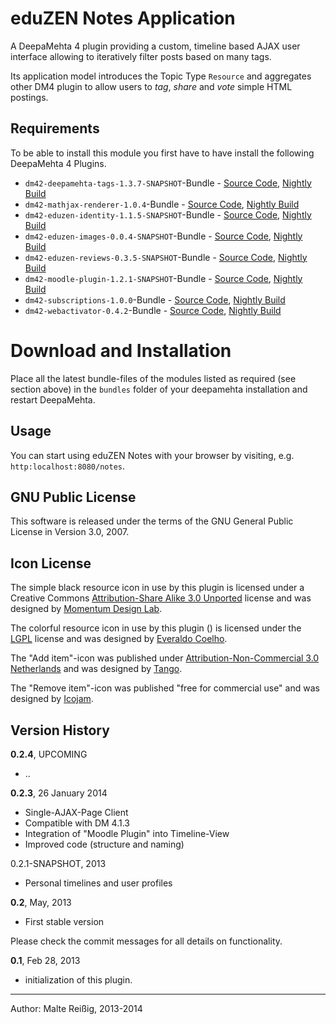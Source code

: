 
# eduZEN Notes Application

A DeepaMehta 4 plugin providing a custom, timeline based AJAX user interface allowing to iteratively filter posts based on many tags.

Its application model introduces the Topic Type `Resource` and aggregates other DM4 plugin to allow users to _tag_, _share_ and _vote_ simple HTML postings.

## Requirements

To be able to install this module you first have to have install the following DeepaMehta 4 Plugins.

* `dm42-deepamehta-tags-1.3.7-SNAPSHOT`-Bundle - [Source Code](https://github.com/mukil/dm4.tags), [Nightly Build](http://download.deepamehta.de/nightly/)
* `dm42-mathjax-renderer-1.0.4`-Bundle - [Source Code](https://github.com/mukil/dm4-mathjax-renderer), [Nightly Build](http://download.deepamehta.de/nightly/)
* `dm42-eduzen-identity-1.1.5-SNAPSHOT`-Bundle - [Source Code](https://github.com/mukil/org.deepamehta-identity), [Nightly Build](http://download.deepamehta.de/nightly/)
* `dm42-eduzen-images-0.0.4-SNAPSHOT`-Bundle - [Source Code](https://github.com/mukil/dm4.images), [Nightly Build](http://download.deepamehta.de/nightly/)
* `dm42-eduzen-reviews-0.3.5-SNAPSHOT`-Bundle - [Source Code](https://github.com/mukil/org.deepamehta-reviews), [Nightly Build](http://download.deepamehta.de/nightly/)
* `dm42-moodle-plugin-1.2.1-SNAPSHOT`-Bundle - [Source Code](https://github.com/mukil/mapping-moodle), [Nightly Build](http://download.deepamehta.de/nightly/)
* `dm42-subscriptions-1.0.0`-Bundle - [Source Code](https://github.com/mukil/org.deepamehta-subscriptions), [Nightly Build](http://download.deepamehta.de/nightly/)
* `dm42-webactivator-0.4.2`-Bundle - [Source Code](https://github.com/jri/dm4-webactivator), [Nightly Build](http://download.deepamehta.de/nightly/)

# Download and Installation

Place all the latest bundle-files of the modules listed as required (see section above) in the `bundles` folder of your deepamehta installation and restart DeepaMehta.

## Usage

You can start using eduZEN Notes with your browser by visiting, e.g. `http:localhost:8080/notes`.


## GNU Public License

This software is released under the terms of the GNU General Public License in Version 3.0, 2007.

## Icon License

The simple black resource icon in use by this plugin is licensed under a Creative Commons [Attribution-Share Alike 3.0 Unported](http://creativecommons.org/licenses/by-sa/3.0/) license and was designed by [Momentum Design Lab](http://momentumdesignlab.com/resources/downloads/).

The colorful resource icon in use by this plugin () is licensed under the [LGPL](http://www.gnu.org/licenses/lgpl.html) license and was designed by [Everaldo Coelho](http://www.everaldo.com/).

The "Add item"-icon was published under [Attribution-Non-Commercial 3.0 Netherlands](http://creativecommons.org/licenses/by-nc/3.0/nl/deed.en_GB) and was designed by [Tango](http://tango.freedesktop.org/).

The "Remove item"-icon was published "free for commercial use" and was designed by [Icojam](http://www.icojam.com).

## Version History

**0.2.4**, UPCOMING
- ..

**0.2.3**, 26 January 2014
- Single-AJAX-Page Client
- Compatible with DM 4.1.3
- Integration of "Moodle Plugin" into Timeline-View
- Improved code (structure and naming)

0.2.1-SNAPSHOT, 2013

- Personal timelines and user profiles

**0.2**, May, 2013

- First stable version

Please check the commit messages for all details on functionality.

**0.1**, Feb 28, 2013

- initialization of this plugin.

-------------------------------
Author: Malte Reißig, 2013-2014

